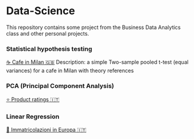# Data-Science
This repository contains some project from the Business Data Analytics class and other personal projects.


### Statistical hypothesis testing 
[:coffee: Cafe in Milan :gb:](/Pages/cafe-in-Milan.md)
Description: a simple Two-sample pooled t-test (equal variances) for a cafe in Milan with theory references

### PCA (Principal Component Analysis)
[:star: Product ratings :it:](/Pages/Product_ratings.md)

### Linear Regression
[:car: Immatricolazioni in Europa :it:](/Pages/Immatricolazioni-in-Europa.md)